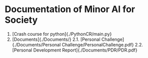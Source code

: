 # Documentation of Minor AI for Society
1. [Crash course for python]{./PythonCR/main.py}
2. [Documents]{./Documents/}
  2.1. [Personal Challenge]{./Documents/Personal Challenge/PersonalChallenge.pdf}
  2.2. [Personal Development Report]{./Documents/PDR/PDR.pdf}
